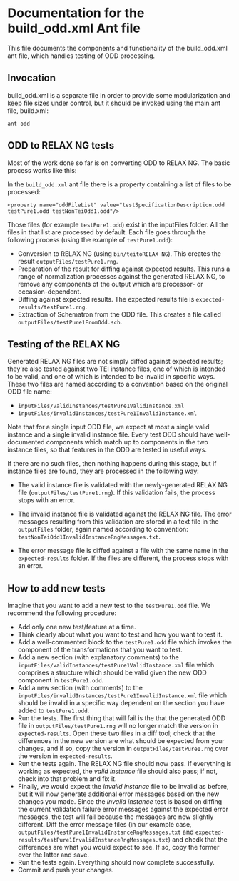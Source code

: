 # Documentation for the build_odd.xml Ant file

This file documents the components and functionality of the build_odd.xml ant file, which handles testing of ODD processing.

## Invocation
build_odd.xml is a separate file in order to provide some modularization and keep file sizes under control, but it should be invoked using the main ant file, build.xml:

`ant odd`

## ODD to RELAX NG tests

Most of the work done so far is on converting ODD to RELAX NG. The basic process works like this:

In the `build_odd.xml` ant file there is a property containing a list of files to be processed:

```
<property name="oddFileList" value="testSpecificationDescription.odd testPure1.odd testNonTeiOdd1.odd"/>
```

Those files (for example `testPure1.odd`) exist in the inputFiles folder. All the files in that list are processed by default. Each file goes through the following process (using the example of `testPure1.odd`):

- Conversion to RELAX NG (using `bin/teitoRELAX NG`). This creates the result `outputFiles/testPure1.rng`.
- Preparation of the result for diffing against expected results. This runs a range of normalization processes against the generated RELAX NG, to remove any components of the output which are processor- or occasion-dependent.
- Diffing against expected results. The expected results file is `expected-results/testPure1.rng`.
- Extraction of Schematron from the ODD file. This creates a file called `outputFiles/testPure1FromOdd.sch`.

## Testing of the RELAX NG

Generated RELAX NG files are not simply diffed against expected results; they're also tested against two TEI instance files, one of which is intended to be valid, and one of which is intended to be invalid in specific ways. These two files are named according to a convention based on the original ODD file name:

- `inputFiles/validInstances/testPure1ValidInstance.xml`
- `inputFiles/invalidInstances/testPure1InvalidInstance.xml`

Note that for a single input ODD file, we expect at most a single valid instance and a single invalid instance file. Every test ODD should have well-documented components which match up to components in the two instance files, so that features in the ODD are tested in useful ways.

If there are no such files, then nothing happens during this stage, but if instance files are found, they are processed in the following way:

- The valid instance file is validated with the newly-generated RELAX NG file (`outputFiles/testPure1.rng`). If this validation fails, the process stops with an error.

- The invalid instance file is validated against the RELAX NG file. The error messages resulting from this validation are stored in a text file in the `outputFiles` folder, again named according to convention: `testNonTeiOdd1InvalidInstanceRngMessages.txt`.
- The error message file is diffed against a file with the same name in the `expected-results` folder. If the files are different, the process stops with an error.

## How to add new tests

Imagine that you want to add a new test to the `testPure1.odd` file. We recommend the following procedure:

 - Add only one new test/feature at a time.
 - Think clearly about what you want to test and how you want to test it.
 - Add a well-commented block to the `testPure1.odd` file which invokes the component of the transformations that you want to test.
 - Add a new section (with explanatory comments) to the `inputFiles/validInstances/testPure1ValidInstance.xml` file which comprises a structure which should be valid given the new ODD component in `testPure1.odd`.
 - Add a new section (with comments) to the `inputFiles/invalidInstances/testPure1InvalidInstance.xml` file which should be invalid in a specific way dependent on the section you have added to `testPure1.odd`.
 - Run the tests. The first thing that will fail is the that the generated ODD file in `outputFiles/testPure1.rng` will no longer match the version in `expected-results`.  Open these two files in a diff tool; check that the differences in the new version are what should be expected from your changes, and if so, copy the version in `outputFiles/testPure1.rng` over the version in `expected-results`.
 - Run the tests again. The RELAX NG file should now pass. If everything is working as expected, the *valid instance* file should also pass; if not, check into that problem and fix it.
 - Finally, we would expect the *invalid instance* file to be invalid as before, but it will now generate additional error messages based on the new changes you made. Since the *invalid instance* test is based on diffing the current validation failure error messages against the expected error messages, the test will fail because the messages are now slightly different. Diff the error message files (in our example case, `outputFiles/testPure1InvalidInstanceRngMessages.txt` and `expected-results/testPure1InvalidInstanceRngMessages.txt`) and chedk that the differences are what you would expect to see. If so, copy the former over the latter and save.
 - Run the tests again. Everything should now complete successfully. 
 - Commit and push your changes.


